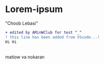 # Lorem-ipsum
"Choob Lebasi" <br>
``` diff
+ edited by AMinWClub for test ^_^
! this line has been added from VScode...!
Hi Hi
```
<br> matiow va nokaran
